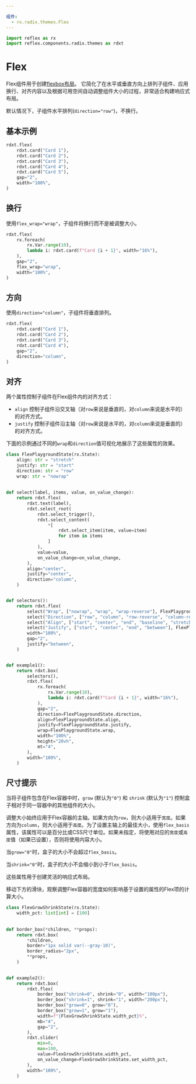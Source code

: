 ```yaml
---

组件:
  - rx.radix.themes.Flex
---
```


```python exec
import reflex as rx
import reflex.components.radix.themes as rdxt
```

# Flex

Flex组件用于创建[flexbox布局](https://developer.mozilla.org/zh-CN/docs/Learn/CSS/CSS_layout/Flexbox)。
它简化了在水平或垂直方向上排列子组件、应用换行、对齐内容以及根据可用空间自动调整组件大小的过程，非常适合构建响应式布局。

默认情况下，子组件水平排列(`direction="row"`)，不换行。

## 基本示例

```python demo
rdxt.flex(
    rdxt.card("Card 1"),
    rdxt.card("Card 2"),
    rdxt.card("Card 3"),
    rdxt.card("Card 4"),
    rdxt.card("Card 5"),
    gap="2",
    width="100%",
)
```

## 换行

使用`flex_wrap="wrap"`，子组件将换行而不是被调整大小。

```python demo
rdxt.flex(
    rx.foreach(
        rx.Var.range(10),
        lambda i: rdxt.card(f"Card {i + 1}", width="16%"),
    ),
    gap="2",
    flex_wrap="wrap",
    width="100%",
)
```

## 方向

使用`direction="column"`，子组件将垂直排列。

```python demo
rdxt.flex(
    rdxt.card("Card 1"),
    rdxt.card("Card 2"),
    rdxt.card("Card 3"),
    rdxt.card("Card 4"),
    gap="2",
    direction="column",
)
```

## 对齐

两个属性控制子组件在Flex组件内的对齐方式：

* `align` 控制子组件沿交叉轴（对`row`来说是垂直的，对`column`来说是水平的）的对齐方式。
* `justify` 控制子组件沿主轴（对`row`来说是水平的，对`column`来说是垂直的）的对齐方式。

下面的示例通过不同的`wrap`和`direction`值可视化地展示了这些属性的效果。

```python demo exec
class FlexPlaygroundState(rx.State):
    align: str = "stretch"
    justify: str = "start"
    direction: str = "row"
    wrap: str = "nowrap"
    
    
def select(label, items, value, on_value_change):
    return rdxt.flex(
        rdxt.text(label),
        rdxt.select_root(
            rdxt.select_trigger(),
            rdxt.select_content(
                *[
                    rdxt.select_item(item, value=item)
                    for item in items
                ]
            ),
            value=value,
            on_value_change=on_value_change,
        ),
        align="center",
        justify="center",
        direction="column",
    )


def selectors():
    return rdxt.flex(
        select("Wrap", ["nowrap", "wrap", "wrap-reverse"], FlexPlaygroundState.wrap, FlexPlaygroundState.set_wrap),
        select("Direction", ["row", "column", "row-reverse", "column-reverse"], FlexPlaygroundState.direction, FlexPlaygroundState.set_direction),
        select("Align", ["start", "center", "end", "baseline", "stretch"], FlexPlaygroundState.align, FlexPlaygroundState.set_align),
        select("Justify", ["start", "center", "end", "between"], FlexPlaygroundState.justify, FlexPlaygroundState.set_justify),
        width="100%",
        gap="2",
        justify="between",
    )


def example1():
    return rdxt.box(
        selectors(),
        rdxt.flex(
            rx.foreach(
                rx.Var.range(10),
                lambda i: rdxt.card(f"Card {i + 1}", width="16%"),
            ),
            gap="2",
            direction=FlexPlaygroundState.direction,
            align=FlexPlaygroundState.align,
            justify=FlexPlaygroundState.justify,
            wrap=FlexPlaygroundState.wrap,
            width="100%",
            height="20vh",
            mt="4",
        ),
        width="100%",
    )
```


## 尺寸提示

当将子组件包含在Flex容器中时，`grow` (默认为`"0"`) 和 `shrink` (默认为`"1"`) 控制盒子相对于同一容器中的其他组件的大小。

调整大小始终应用于Flex容器的主轴。如果方向为`row`，则大小适用于`宽度`。如果方向为`column`，则大小适用于`高度`。为了设置主轴上的最佳大小，使用`flex_basis`属性，该属性可以是百分比或CSS尺寸单位。如果未指定，将使用对应的`宽度`或`高度`值（如果已设置），否则将使用内容大小。

当`grow="0"`时，盒子的大小不会超过`flex_basis`。

当`shrink="0"`时，盒子的大小不会缩小到小于`flex_basis`。

这些属性用于创建灵活的响应式布局。

移动下方的滑块，观察调整Flex容器的宽度如何影响基于设置的属性的Flex项的计算大小。

```python demo exec
class FlexGrowShrinkState(rx.State):
    width_pct: list[int] = [100]
    
    
def border_box(*children, **props):
    return rdxt.box(
        *children,
        border="1px solid var(--gray-10)",
        border_radius="2px",
        **props,
    )

    
def example2():
    return rdxt.box(
        rdxt.flex(
            border_box("shrink=0", shrink="0", width="100px"),
            border_box("shrink=1", shrink="1", width="200px"),
            border_box("grow=0", grow="0"),
            border_box("grow=1", grow="1"),
            width=f"{FlexGrowShrinkState.width_pct}%",
            mb="4",
            gap="2",
        ),
        rdxt.slider(
            min=0,
            max=100,
            value=FlexGrowShrinkState.width_pct,
            on_value_change=FlexGrowShrinkState.set_width_pct,
        ),
        width="100%",
    )
```


